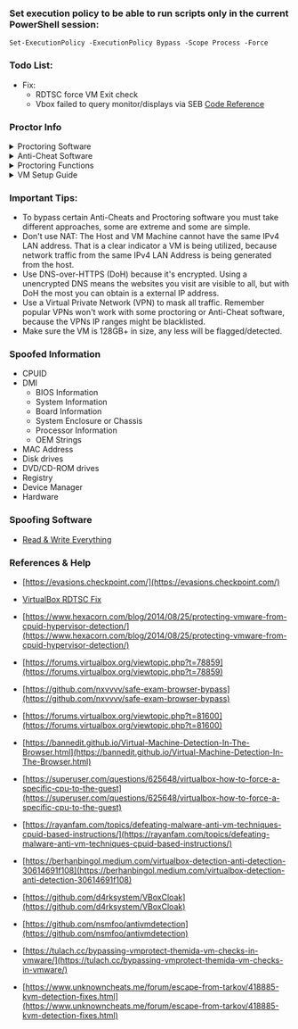 ### Set execution policy to be able to run scripts only in the current PowerShell session:
```
Set-ExecutionPolicy -ExecutionPolicy Bypass -Scope Process -Force
```

### Todo List:
- Fix:
    - RDTSC force VM Exit check
    - Vbox failed to query monitor/displays via SEB [Code Reference](https://github.com/SafeExamBrowser/seb-win-refactoring/blob/master/SafeExamBrowser.Monitoring/Display/DisplayMonitor.cs)

### Proctor Info
<details>
<summary>Proctoring Software</summary>

| Software | Browser Extension | System Test | Bypassed | Difficulty |
| - | - | - | - | - |
| Pafish |  | [Link](https://github.com/a0rtega/pafish/releases/download/v0.6/pafish64.exe) | ✅ |  |
| Al-Khaser |  | [Link](https://github.com/LordNoteworthy/al-khaser) | ❔ |  |
| Safe Exam Browser |  | [Link](https://github.com/SafeExamBrowser/seb-win-refactoring) | ❔ | 😤 |
| Pearson VUE |  | [Link](https://system-test.onvue.com/system_test?customer=pearson_vue) | ❔ | 🤬 |
| ProctorU | ✅ | [FF Addon](https://s3-us-west-2.amazonaws.com/proctoru-assets/extension/firefox-extension-latest.xpi) or [Chrome Addon](https://chrome.google.com/webstore/detail/proctoru/goobgennebinldhonaajgafidboenlkl) | ✅ | 🤨 |
| ProctorU: Guardian Browser |  | [Link](https://guardian.meazurelearning.com/) | ❔ |  |
| Proctorio | ✅ | [Link](https://getproctorio.com/) | ✅ | 😂 |
| Examity |  |  | ❔ |  |
| Respondus (LockDown Browser) | ✅ | [Link](https://download.respondus.com/lockdown/download.php) | ❔ |  |
| Kryterion |  |  | ❔ |  |
| Honorlock | ✅ | [Link](https://app.honorlock.com/install/extension) | ✅ | 😂 |

</details>

<details>
<summary>Anti-Cheat Software</summary>

| Software | Bypassed | Difficulty |
| - | - | - |
| Easy Anti-Cheat (EAC) |  |  |
| BattlEye |  |  |
| Vanguard |  |  |

</details>

<details>
<summary>Proctoring Functions</summary>
  <details>
  <summary>Honorlock</summary>
    
  | **Function** | **Description** |
  |-|-|
  | Record Webcam | Record student's testing enviroment using webcam |
  | Record Screen | Record student's screen during exam |
  | Record Web Traffic | Log student's internet activity |
  | Room Scan | Record a 360 degree enviroment scan before the assessment begins |
  | Disable Copy/Paste | Block clipboard actions |
  | Disable Printing | Block printing exam content |
  | Browser Guard | Limit browser activity to exam content and allowed site URLs only |
  | Allowed Site URLs | Allow access to specific websites during an exam session |
  | Student Photo | Capture student photo before the assessment begins |
  | Student ID | Capture ID photo before the assessment begins |
  
  </details>

  <details>
  <summary>Proctorio</summary>
  
  | **Recording Settings** | **Verification Settings** | **Lock Down Settings** |
  |-|-|-|
  | Record Video | Verify Video | Force Full Screen |
  | Record Audio | Verify Audio | Only One Screen |
  | Record Screen | Verify Identity | Disable New Tabs |
  | Record Web Traffic | Verify Desktop | Close Open Tabs |
  | Record Desk | Verify Signature | Disable Printing |
  |  |  | Disable Clipboard |
  |  |  | Clear Cache |
  |  |  | Disable Right Click |
  |  |  | Prevent Re-Entry |
  
  </details>
  
</details>

<details>
<summary>VM Setup Guide</summary>
  <details>
  <summary>Oracle VM VirtualBox</summary>

  ### Virtual Box - VBoxManage Tool Location:
  ```
  Linux: /usr/bin/VBoxManage
  Mac OS X: /Applications/VirtualBox.app/Contents/MacOS/VBoxManage
  Oracle Solaris: /opt/VirtualBox/bin/VBoxManage
  Windows: C:\Program Files\Oracle\VirtualBox\VBoxManage.exe
  ```
  
  - General
      - Advanced
          - Shared Clipboard: Bidirectional
          - Drag'n'Drop: Bidirectional
  - System
      - Processor
          - ✅ Enable PAE/NX
          - ✅ Enable Nested VT-x/AMD-V
      - Acceleration
          - Paravirtualization Interface: Legacy
          - Hardware Virtualization: ✅
  - Network
      - Adapter 1
          - ✅ Enable Network Adapter
          - Attach to: `Bridged Adapter`
          - MAC Address: Randomize fully!
  </details>

  <details>
  <summary>VMware</summary>

  ### VMware PRO License Key:
  ```
  MC60H-DWHD5-H80U9-6V85M-8280D
  ```
  
  ### 1st Step: Add following settings into .vmx
  
  ```
  hypervisor.cpuid.v0 = "FALSE"
  smbios.reflectHost = "TRUE"
  monitor_control.virtual_rdtsc = "FALSE"
  monitor_control.restrict_backdoor = "TRUE"
  isolation.tools.getPtrLocation.disable = "TRUE"
  isolation.tools.setPtrLocation.disable = "TRUE"
  isolation.tools.setVersion.disable = "TRUE"
  isolation.tools.getVersion.disable = "TRUE"
  monitor_control.disable_directexec = "TRUE"
  ```
  
  If you have a SCSI virtual disk at scsi0 slot (first slot) as your system drive, remember to add
  
  ```
  scsi0:0.productID = "Whatever you want"
  scsi0:0.vendorID = "Whatever you want"
  ```
  
  I use
  ```
  scsi0:0.productID = "Tencent SSD"
  scsi0:0.vendorID = "Tencent"
  ```
  
  ## 2nd Step: Modify MAC address
  
  Modify guest's MAC address to whatever except below:
  ```
  	TCHAR *szMac[][2] = {
  		{ _T("\x00\x05\x69"), _T("00:05:69") }, // VMWare, Inc.
  		{ _T("\x00\x0C\x29"), _T("00:0c:29") }, // VMWare, Inc.
  		{ _T("\x00\x1C\x14"), _T("00:1C:14") }, // VMWare, Inc.
  		{ _T("\x00\x50\x56"), _T("00:50:56") },	// VMWare, Inc.
  	};
  ```
  
  ![mac](https://github.com/hzqst/VmwareHardenedLoader/raw/master/img/4.png)
  
  You could add
  
  ```
  ethernet0.address = "Some random mac address"
  ```
  Into vmx file instead of modifying MAC address in VMware GUI
  
  I use
  
  ```
  ethernet0.address = "00:11:56:20:D2:E8"
  ```

  </details>

  <details>
  <summary>QEMU/KVM</summary>
      
  ### QEMU + Virt-Manager Setup
      
  * [GPU Pass-through On Linux/Virt-Manager](https://www.youtube.com/watch?v=KVDUs019IB8)
      
  ```
  sudo apt update && sudo apt upgrade
  sudo apt install qemu-kvm libvirt-daemon-system libvirt-clients bridge-utils virt-manager
  sudo adduser $USER libvirt && sudo adduser $USER kvm
  sudo systemctl status libvirtd
  sudo systemctl start libvirtd && sudo systemctl enable libvirtd
  virt-manager
  ```

  * [qemu-patch-bypass](https://github.com/zhaodice/qemu-anti-detection)
      
  ### PCIe Passthrough
  First Make sure `Intel vt-d` or `amd-vi` and `IOMMU` are enabled in the UEFI/BIOS.
      
  ```
  LC_ALL=C lscpu | grep Virtualization
  egrep -c '(vmx|svm)' /proc/cpuinfo

  sudo vim /etc/default/grub

  Search all installed PCI devices (look for VGA):
  lspci -nn | grep "VGA"

  sudo grub-mkconfig -o /boot/grub/grub.cfg

  sudo vim /etc/modprobe.d/vfio.conf

  sudo mkinitcpio -p linux
  ```
    
  </details>
  
</details>

### Important Tips:
* To bypass certain Anti-Cheats and Proctoring software you must take different approaches, some are extreme and some are simple.
* Don't use NAT: The Host and VM Machine cannot have the same IPv4 LAN address. That is a clear indicator a VM is being utilized, because network traffic from the same IPv4 LAN Address is being generated from the host.
* Use DNS-over-HTTPS (DoH) because it's encrypted. Using a unencrypted DNS means the websites you visit are visible to all, but with DoH the most you can obtain is a external IP address.
* Use a Virtual Private Network (VPN) to mask all traffic. Remember popular VPNs won't work with some proctoring or Anti-Cheat software, because the VPNs IP ranges might be blacklisted.
* Make sure the VM is 128GB+ in size, any less will be flagged/detected.

### Spoofed Information
- CPUID
- DMI
  - BIOS Information
  - System Information
  - Board Information
  - System Enclosure or Chassis
  - Processor Information
  - OEM Strings
- MAC Address
- Disk drives
- DVD/CD-ROM drives
- Registry
- Device Manager
- Hardware

### Spoofing Software
- [Read & Write Everything](http://rweverything.com/download/)

### References & Help
- [https://evasions.checkpoint.com/](https://evasions.checkpoint.com/)
- [VirtualBox RDTSC Fix](https://www.reddit.com/r/virtualbox/comments/g6ky8a/disabling_vm_exit_for_rdtsc_access/)

- [https://www.hexacorn.com/blog/2014/08/25/protecting-vmware-from-cpuid-hypervisor-detection/](https://www.hexacorn.com/blog/2014/08/25/protecting-vmware-from-cpuid-hypervisor-detection/)
- [https://forums.virtualbox.org/viewtopic.php?t=78859](https://forums.virtualbox.org/viewtopic.php?t=78859)
- [https://github.com/nxvvvv/safe-exam-browser-bypass](https://github.com/nxvvvv/safe-exam-browser-bypass)
- [https://forums.virtualbox.org/viewtopic.php?t=81600](https://forums.virtualbox.org/viewtopic.php?t=81600)
- [https://bannedit.github.io/Virtual-Machine-Detection-In-The-Browser.html](https://bannedit.github.io/Virtual-Machine-Detection-In-The-Browser.html)
- [https://superuser.com/questions/625648/virtualbox-how-to-force-a-specific-cpu-to-the-guest](https://superuser.com/questions/625648/virtualbox-how-to-force-a-specific-cpu-to-the-guest)
- [https://rayanfam.com/topics/defeating-malware-anti-vm-techniques-cpuid-based-instructions/](https://rayanfam.com/topics/defeating-malware-anti-vm-techniques-cpuid-based-instructions/)
- [https://berhanbingol.medium.com/virtualbox-detection-anti-detection-30614691f108](https://berhanbingol.medium.com/virtualbox-detection-anti-detection-30614691f108)
- [https://github.com/d4rksystem/VBoxCloak](https://github.com/d4rksystem/VBoxCloak)
- [https://github.com/nsmfoo/antivmdetection](https://github.com/nsmfoo/antivmdetection)
- [https://tulach.cc/bypassing-vmprotect-themida-vm-checks-in-vmware/](https://tulach.cc/bypassing-vmprotect-themida-vm-checks-in-vmware/)
- [https://www.unknowncheats.me/forum/escape-from-tarkov/418885-kvm-detection-fixes.html](https://www.unknowncheats.me/forum/escape-from-tarkov/418885-kvm-detection-fixes.html)
